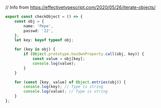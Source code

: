 // Info from https://effectivetypescript.com/2020/05/26/iterate-objects/

```ts
export const checkObject = () => {
    const obj = {
        name: 'Pepe',
        passwd: '22',
    };
    let key: keyof typeof obj;

    for (key in obj) {
        if (Object.prototype.hasOwnProperty.call(obj, key)) {
            const value = obj[key];
            console.log(value);
        }
    }

    for (const [key, value] of Object.entries(obj)) {
        console.log(key); // Type is string
        console.log(value); // Type is string
    }
};

```
